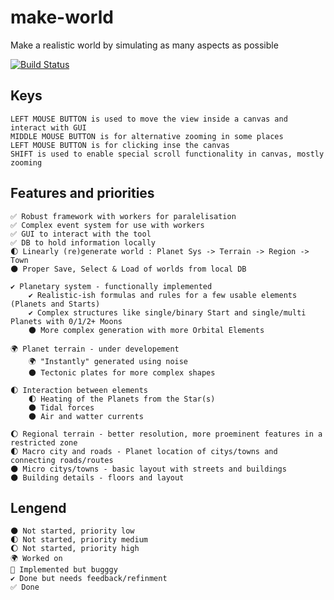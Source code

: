 # make-world
Make a realistic world by simulating as many aspects as possible


[![Build Status](https://travis-ci.com/nemo9955/make-world.svg?branch=master)](https://travis-ci.com/nemo9955/make-world)


## Keys
    LEFT MOUSE BUTTON is used to move the view inside a canvas and interact with GUI
    MIDDLE MOUSE BUTTON is for alternative zooming in some places
    LEFT MOUSE BUTTON is for clicking inse the canvas
    SHIFT is used to enable special scroll functionality in canvas, mostly zooming





## Features and priorities

    ✅ Robust framework with workers for paralelisation
    ✅ Complex event system for use with workers
    ✅ GUI to interact with the tool
    ✅ DB to hold information locally
    🌓 Linearly (re)generate world : Planet Sys -> Terrain -> Region -> Town
    🌑 Proper Save, Select & Load of worlds from local DB

    ✔️ Planetary system - functionally implemented
        ✔️ Realistic-ish formulas and rules for a few usable elements (Planets and Starts)
        ✔️ Complex structures like single/binary Start and single/multi Planets with 0/1/2+ Moons
        🌑 More complex generation with more Orbital Elements

    🌍 Planet terrain - under developement
        🌍 "Instantly" generated using noise
        🌑 Tectonic plates for more complex shapes

    🌓 Interaction between elements
        🌓 Heating of the Planets from the Star(s)
        🌑 Tidal forces
        🌑 Air and watter currents

    🌔 Regional terrain - better resolution, more proeminent features in a restricted zone
    🌓 Macro city and roads - Planet location of citys/towns and connecting roads/routes
    🌑 Micro citys/towns - basic layout with streets and buildings
    🌑 Building details - floors and layout







<!--
https://stackoverflow.com/questions/47344571/how-to-draw-checkbox-or-tick-mark-in-github-markdown-table
https://github.com/StylishThemes/GitHub-Dark/wiki/Emoji
https://gist.github.com/rxaviers/7360908 <<<<<<<<<<<<<<<<<<<<<<<<<<<<
 -->

## Lengend

    🌑 Not started, priority low
    🌓 Not started, priority medium
    🌔 Not started, priority high
    🌍 Worked on
    🐞 Implemented but bugggy
    ✔️ Done but needs feedback/refinment
    ✅ Done






